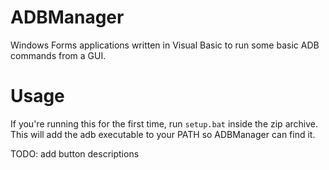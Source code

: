 # ADBManager
Windows Forms applications written in Visual Basic to run some basic ADB commands from a GUI.

# Usage
If you're running this for the first time, run `setup.bat` inside the zip archive. This will add the adb executable to your PATH so ADBManager can find it.

TODO: add button descriptions
